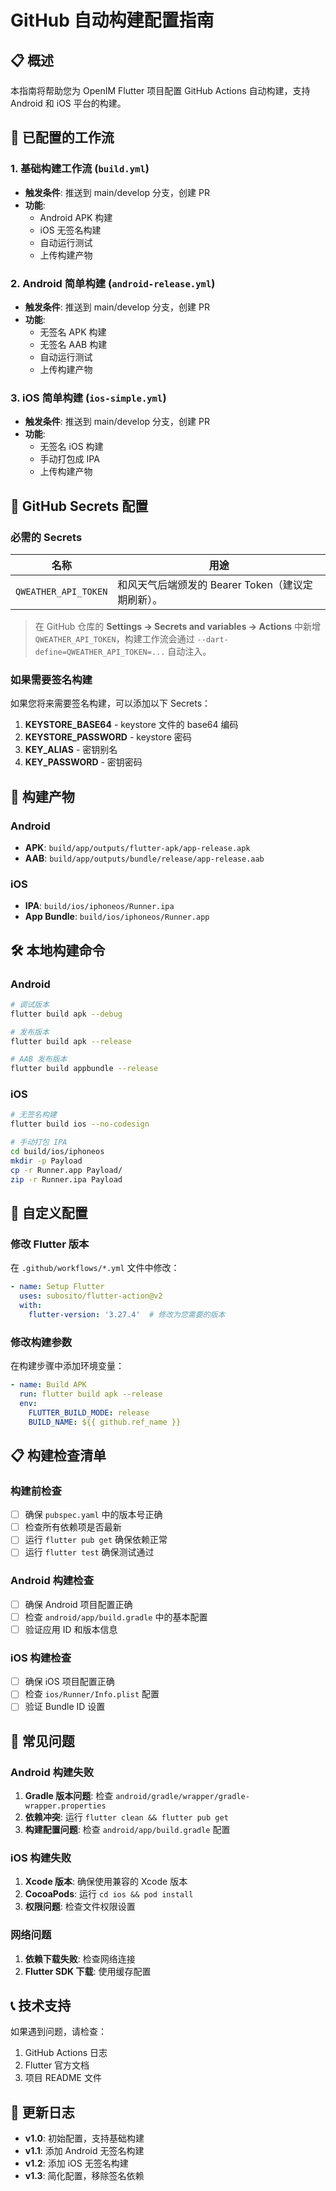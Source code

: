 # GitHub 自动构建配置指南

## 📋 概述

本指南将帮助您为 OpenIM Flutter 项目配置 GitHub Actions 自动构建，支持 Android 和 iOS 平台的构建。

## 🚀 已配置的工作流

### 1. 基础构建工作流 (`build.yml`)
- **触发条件**: 推送到 main/develop 分支，创建 PR
- **功能**: 
  - Android APK 构建
  - iOS 无签名构建
  - 自动运行测试
  - 上传构建产物

### 2. Android 简单构建 (`android-release.yml`)
- **触发条件**: 推送到 main/develop 分支，创建 PR
- **功能**:
  - 无签名 APK 构建
  - 无签名 AAB 构建
  - 自动运行测试
  - 上传构建产物

### 3. iOS 简单构建 (`ios-simple.yml`)
- **触发条件**: 推送到 main/develop 分支，创建 PR
- **功能**:
  - 无签名 iOS 构建
  - 手动打包成 IPA
  - 上传构建产物

## 🔐 GitHub Secrets 配置

### 必需的 Secrets

| 名称 | 用途 |
| ---- | ---- |
| `QWEATHER_API_TOKEN` | 和风天气后端颁发的 Bearer Token（建议定期刷新）。 |

> 在 GitHub 仓库的 **Settings → Secrets and variables → Actions** 中新增 `QWEATHER_API_TOKEN`，构建工作流会通过 `--dart-define=QWEATHER_API_TOKEN=...` 自动注入。

### 如果需要签名构建

如果您将来需要签名构建，可以添加以下 Secrets：

1. **KEYSTORE_BASE64** - keystore 文件的 base64 编码
2. **KEYSTORE_PASSWORD** - keystore 密码
3. **KEY_ALIAS** - 密钥别名
4. **KEY_PASSWORD** - 密钥密码

## 📱 构建产物

### Android
- **APK**: `build/app/outputs/flutter-apk/app-release.apk`
- **AAB**: `build/app/outputs/bundle/release/app-release.aab`

### iOS
- **IPA**: `build/ios/iphoneos/Runner.ipa`
- **App Bundle**: `build/ios/iphoneos/Runner.app`

## 🛠️ 本地构建命令

### Android
```bash
# 调试版本
flutter build apk --debug

# 发布版本
flutter build apk --release

# AAB 发布版本
flutter build appbundle --release
```

### iOS
```bash
# 无签名构建
flutter build ios --no-codesign

# 手动打包 IPA
cd build/ios/iphoneos
mkdir -p Payload
cp -r Runner.app Payload/
zip -r Runner.ipa Payload
```

## 🔧 自定义配置

### 修改 Flutter 版本
在 `.github/workflows/*.yml` 文件中修改：
```yaml
- name: Setup Flutter
  uses: subosito/flutter-action@v2
  with:
    flutter-version: '3.27.4'  # 修改为您需要的版本
```

### 修改构建参数
在构建步骤中添加环境变量：
```yaml
- name: Build APK
  run: flutter build apk --release
  env:
    FLUTTER_BUILD_MODE: release
    BUILD_NAME: ${{ github.ref_name }}
```

## 📋 构建检查清单

### 构建前检查
- [ ] 确保 `pubspec.yaml` 中的版本号正确
- [ ] 检查所有依赖项是否最新
- [ ] 运行 `flutter pub get` 确保依赖正常
- [ ] 运行 `flutter test` 确保测试通过

### Android 构建检查
- [ ] 确保 Android 项目配置正确
- [ ] 检查 `android/app/build.gradle` 中的基本配置
- [ ] 验证应用 ID 和版本信息

### iOS 构建检查
- [ ] 确保 iOS 项目配置正确
- [ ] 检查 `ios/Runner/Info.plist` 配置
- [ ] 验证 Bundle ID 设置

## 🚨 常见问题

### Android 构建失败
1. **Gradle 版本问题**: 检查 `android/gradle/wrapper/gradle-wrapper.properties`
2. **依赖冲突**: 运行 `flutter clean && flutter pub get`
3. **构建配置问题**: 检查 `android/app/build.gradle` 配置

### iOS 构建失败
1. **Xcode 版本**: 确保使用兼容的 Xcode 版本
2. **CocoaPods**: 运行 `cd ios && pod install`
3. **权限问题**: 检查文件权限设置

### 网络问题
1. **依赖下载失败**: 检查网络连接
2. **Flutter SDK 下载**: 使用缓存配置

## 📞 技术支持

如果遇到问题，请检查：
1. GitHub Actions 日志
2. Flutter 官方文档
3. 项目 README 文件

## 🔄 更新日志

- **v1.0**: 初始配置，支持基础构建
- **v1.1**: 添加 Android 无签名构建
- **v1.2**: 添加 iOS 无签名构建
- **v1.3**: 简化配置，移除签名依赖
